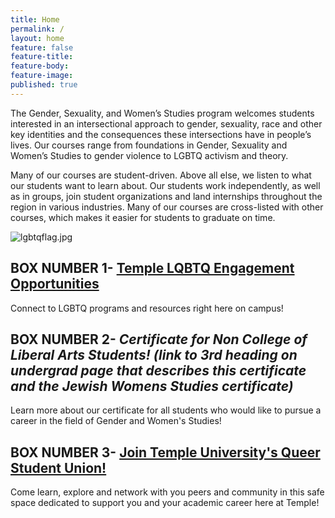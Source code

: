 ```yaml
---
title: Home
permalink: /
layout: home
feature: false
feature-title: 
feature-body: 
feature-image: 
published: true
---
```


The Gender, Sexuality, and Women’s Studies program welcomes students interested in an intersectional approach to gender, sexuality, race and other key identities and the consequences these intersections have in people’s lives. Our courses range from foundations in Gender, Sexuality and Women’s Studies to gender violence to LGBTQ activism and theory.

Many of our courses are student-driven. Above all else, we listen to what our students want to learn about. Our students work independently, as well as in groups, join student organizations and land internships throughout the region in various industries. Many of our courses are cross-listed with other courses, which makes it easier for students to graduate on time.

![lgbtqflag.jpg]({{site.baseurl}}/media/lgbtqflag.jpg)

## BOX NUMBER 1- [Temple LQBTQ Engagement Opportunities](http://wellness.temple.edu/gender-and-sexuality-inclusiveness)

Connect to LGBTQ programs and resources right here on campus! 

## BOX NUMBER 2- _**Certificate for Non College of Liberal Arts Students! (link to 3rd heading on undergrad page that describes this certificate and the Jewish Womens Studies certificate)**_

Learn more about our certificate for all students who would like to pursue a career in the field of Gender and Women's Studies! 

## BOX NUMBER 3- [Join Temple University's Queer Student Union!](https://temple.collegiatelink.net/organization/Queer_Student_Union)

Come learn, explore and network with you peers and community in this safe space dedicated to support you and your academic career here at Temple! 
